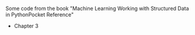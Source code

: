 Some code from the book "Machine Learning Working with Structured Data in PythonPocket Reference"

- Chapter 3
